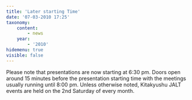 ```yaml
---
title: 'Later starting Time'
date: '07-03-2010 17:25'
taxonomy:
    content:
        - news
    year:
        - '2010'
hidemenu: true
visible: false
---
```


Please note that presentations are now starting at 6:30 pm. Doors open around 15 minutes before the presentation starting time with the meetings usually running until 8:00 pm. Unless otherwise noted, Kitakyushu JALT events are held on the 2nd Saturday of every month.
